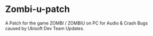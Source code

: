 # Zombi-u-patch
A Patch for the game ZOMBI / ZOMBIU on PC for Audio &amp; Crash Bugs caused by Ubisoft Dev Team Updates.
